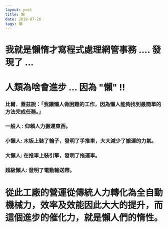 ```yaml
---
layout: post
title: 懶
date: 2018-07-26
tags: 懶
---
```


# 我就是懶惰才寫程式處理網管事務 .... 發現了 ...

# 人類為啥會進步 ... 因為 "懶" !! 

### 比爾．蓋茲說：「我讓懶人做困難的工作，因為懶人能夠找到最簡單的方法完成任務。」

### 一般人 : 仰賴人力搬運東西。

### 小懶人: 木板上裝了輪子，發明了手推車，大大減少了搬運的力氣。

### 大懶人: 在推車上裝引擎，發明了拖運車。

###  超級懶人: 發明了電動輸送帶。

# 從此工廠的營運從傳統人力轉化為全自動機械力，效率及效能因此大大的提升，而這個進步的催化力，就是懶人們的惰性。

